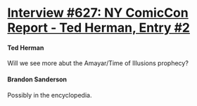 # [Interview #627: NY ComicCon Report - Ted Herman, Entry #2](https://www.theoryland.com/intvmain.php?i=627#2)

#### Ted Herman

Will we see more abut the Amayar/Time of Illusions prophecy?

#### Brandon Sanderson

Possibly in the encyclopedia.

